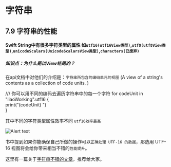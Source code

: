 # 字符串

## 7.9 字符串的性能

#### Swift String中有很多字符类型的属性 如```utf16(utf16View类型)```,```utf8(utf8View类型)```,```unicodeScalars(UnicodeScalarsView类型)```,```characters(已废弃)```   

##### 知识点：为什么是以View结尾的？
   
在api文档中对他们的介绍是：```字符串所包含的编码单元的视图``` (A view of a string's contents as a collection of code units.  )

///    你可以用不同的编码去遍历字符串中的每一个字符
    for codeUnit in "liaoWorking".utf16 {  
        print("\(codeUnit) ")  
    }  

其中不同的字符类型属性效率不同   ```utf16效率最高```

![Alert text](http://pjmrfxc1n.bkt.clouddn.com/QQ20190105-175705@2x.png)

书中提到如果你能确保自己所做的操作可以```正确处理 UTF-16 的数据```，那选用 UTF-16 视图将会给你带来相当不错的```性能提升```。

 这里有一篇关于[字符串不错的文章](https://justcoding.iteye.com/blog/2077323)，推荐给大家。

